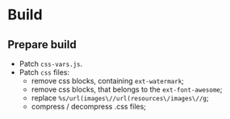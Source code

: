 # Build

## Prepare build

-   Patch `css-vars.js`.
-   Patch `css` files:
    -   remove css blocks, containing `ext-watermark`;
    -   remove css blocks, that belongs to the `ext-font-awesome`;
    -   replace `%s/url(images\//url(resources\/images\//g`;
    -   compress / decompress .css files;
